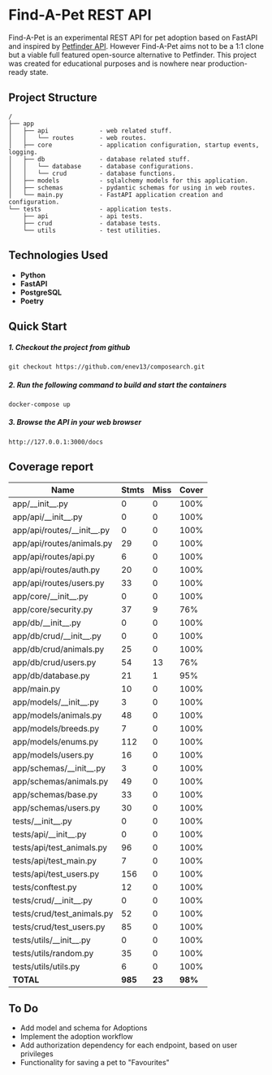 # Find-A-Pet REST API

Find-A-Pet is an experimental REST API for pet adoption based on FastAPI and inspired by [Petfinder API](https://www.petfinder.com/developers).
However Find-A-Pet aims not to be a 1:1 clone but a viable full featured open-source alternative to Petfinder.
This project was created for educational purposes and is nowhere near production-ready state.

## Project Structure

    /
    ├── app
    │   ├── api              - web related stuff.
    │   │   └── routes       - web routes.
    │   ├── core             - application configuration, startup events, logging.
    │   ├── db               - database related stuff.
    │   │   └── database     - database configurations.
    │   │   └── crud         - database functions.
    │   ├── models           - sqlalchemy models for this application.
    │   ├── schemas          - pydantic schemas for using in web routes.
    │   └── main.py          - FastAPI application creation and configuration.
    └── tests                - application tests.
        ├── api              - api tests.
        ├── crud             - database tests.
        └── utils            - test utilities.

## Technologies Used
- **Python**
- **FastAPI**
- **PostgreSQL**
- **Poetry**

## Quick Start

##### 1. Checkout the project from github

```
git checkout https://github.com/enev13/composearch.git
```

##### 2. Run the following command to build and start the containers
```
docker-compose up
```
##### 3. Browse the API in your web browser
```
http://127.0.0.1:3000/docs
```

## Coverage report

| Name                           | Stmts   | Miss   | Cover   |
| ------------------------------ | ------- | ------ | ------- |
| app/\_\_init\_\_.py            | 0       | 0      | 100%    |
| app/api/\_\_init\_\_.py        | 0       | 0      | 100%    |
| app/api/routes/\_\_init\_\_.py | 0       | 0      | 100%    |
| app/api/routes/animals.py      | 29      | 0      | 100%    |
| app/api/routes/api.py          | 6       | 0      | 100%    |
| app/api/routes/auth.py         | 20      | 0      | 100%    |
| app/api/routes/users.py        | 33      | 0      | 100%    |
| app/core/\_\_init\_\_.py       | 0       | 0      | 100%    |
| app/core/security.py           | 37      | 9      | 76%     |
| app/db/\_\_init\_\_.py         | 0       | 0      | 100%    |
| app/db/crud/\_\_init\_\_.py    | 0       | 0      | 100%    |
| app/db/crud/animals.py         | 25      | 0      | 100%    |
| app/db/crud/users.py           | 54      | 13     | 76%     |
| app/db/database.py             | 21      | 1      | 95%     |
| app/main.py                    | 10      | 0      | 100%    |
| app/models/\_\_init\_\_.py     | 3       | 0      | 100%    |
| app/models/animals.py          | 48      | 0      | 100%    |
| app/models/breeds.py           | 7       | 0      | 100%    |
| app/models/enums.py            | 112     | 0      | 100%    |
| app/models/users.py            | 16      | 0      | 100%    |
| app/schemas/\_\_init\_\_.py    | 3       | 0      | 100%    |
| app/schemas/animals.py         | 49      | 0      | 100%    |
| app/schemas/base.py            | 33      | 0      | 100%    |
| app/schemas/users.py           | 30      | 0      | 100%    |
| tests/\_\_init\_\_.py          | 0       | 0      | 100%    |
| tests/api/\_\_init\_\_.py      | 0       | 0      | 100%    |
| tests/api/test_animals.py      | 96      | 0      | 100%    |
| tests/api/test_main.py         | 7       | 0      | 100%    |
| tests/api/test_users.py        | 156     | 0      | 100%    |
| tests/conftest.py              | 12      | 0      | 100%    |
| tests/crud/\_\_init\_\_.py     | 0       | 0      | 100%    |
| tests/crud/test_animals.py     | 52      | 0      | 100%    |
| tests/crud/test_users.py       | 85      | 0      | 100%    |
| tests/utils/\_\_init\_\_.py    | 0       | 0      | 100%    |
| tests/utils/random.py          | 35      | 0      | 100%    |
| tests/utils/utils.py           | 6       | 0      | 100%    |
| **TOTAL**                      | **985** | **23** | **98%** |

## To Do
- Add model and schema for Adoptions
- Implement the adoption workflow
- Add authorization dependency for each endpoint, based on user privileges
- Functionality for saving a pet to "Favourites"

